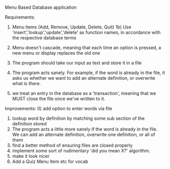 Menu Based Database application

Requirements:

1) Menu items (Add, Remove, Update, Delete, Quit)
1b) Use 'insert','lookup','update','delete' as function names, in accordance with the respective database terms

2) Menu doesn't cascade, meaning that each time an option is pressed, a new menu or display replaces the old one
3) The program should take our input as text and store it in a file
4) The program acts sanely.  For example, if the word is already in the file, it asks us whether we want to add an alternate
   definition, or overwrite what is there.
5) we treat an entry in the database as a 'transaction', meaning that we MUST close the file once we've written to it.

Improvements:
0) add option to enter words via file
1) lookup word by definition by matching some sub section of the definition stored
2) The program acts a little more sanely if the word is already in the file. We can add an alternate definition, overwrite one definition, or all of them
3) find a better method of ensuring files are closed properly
4) implement some sort of rudimentary 'did you mean X?' algorithm.
5) make it look nicer
6) Add a Quiz Menu Item etc for vocab

